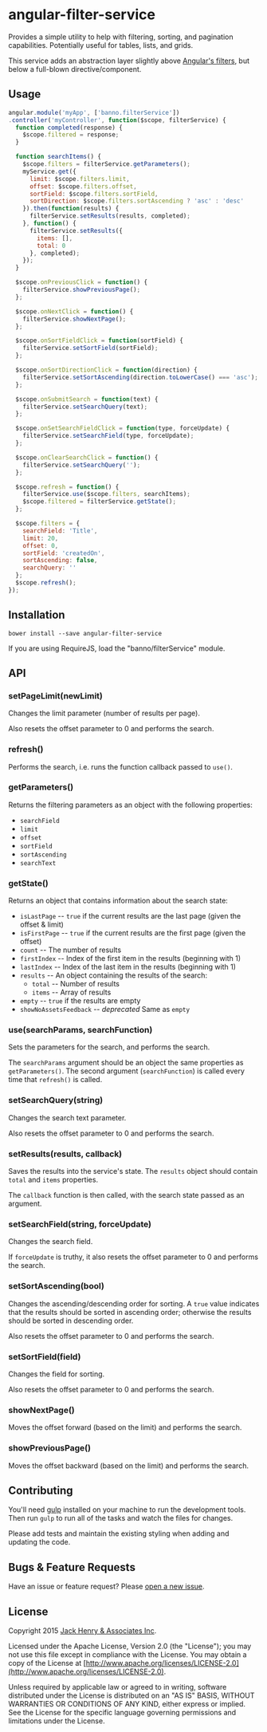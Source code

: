 # angular-filter-service

Provides a simple utility to help with filtering, sorting, and pagination capabilities. Potentially useful for tables, lists, and grids.

This service adds an abstraction layer slightly above [Angular's filters](https://docs.angularjs.org/api/ng/filter), but below a full-blown directive/component.

## Usage

```javascript
angular.module('myApp', ['banno.filterService'])
.controller('myController', function($scope, filterService) {
  function completed(response) {
    $scope.filtered = response;
  }

  function searchItems() {
    $scope.filters = filterService.getParameters();
    myService.get({
      limit: $scope.filters.limit,
      offset: $scope.filters.offset,
      sortField: $scope.filters.sortField,
      sortDirection: $scope.filters.sortAscending ? 'asc' : 'desc'
    }).then(function(results) {
      filterService.setResults(results, completed);
    }, function() {
      filterService.setResults({
        items: [],
        total: 0
      }, completed);
    });
  }

  $scope.onPreviousClick = function() {
    filterService.showPreviousPage();
  };

  $scope.onNextClick = function() {
    filterService.showNextPage();
  };

  $scope.onSortFieldClick = function(sortField) {
    filterService.setSortField(sortField);
  };

  $scope.onSortDirectionClick = function(direction) {
    filterService.setSortAscending(direction.toLowerCase() === 'asc');
  };

  $scope.onSubmitSearch = function(text) {
    filterService.setSearchQuery(text);
  };

  $scope.onSetSearchFieldClick = function(type, forceUpdate) {
    filterService.setSearchField(type, forceUpdate);
  };

  $scope.onClearSearchClick = function() {
    filterService.setSearchQuery('');
  };

  $scope.refresh = function() {
    filterService.use($scope.filters, searchItems);
    $scope.filtered = filterService.getState();
  };

  $scope.filters = {
    searchField: 'Title',
    limit: 20,
    offset: 0,
    sortField: 'createdOn',
    sortAscending: false,
    searchQuery: ''
  };
  $scope.refresh();
});
```

## Installation

```shell
bower install --save angular-filter-service
```

If you are using RequireJS, load the "banno/filterService" module.

## API

### setPageLimit(newLimit)

Changes the limit parameter (number of results per page).

Also resets the offset parameter to 0 and performs the search.

### refresh()

Performs the search, i.e. runs the function callback passed to `use()`.

### getParameters()

Returns the filtering parameters as an object with the following properties:

* `searchField`
* `limit`
* `offset`
* `sortField`
* `sortAscending`
* `searchText`

### getState()

Returns an object that contains information about the search state:

* `isLastPage` -- `true` if the current results are the last page (given the offset & limit)
* `isFirstPage` -- `true` if the current results are the first page (given the offset)
* `count` -- The number of results
* `firstIndex` -- Index of the first item in the results (beginning with 1)
* `lastIndex` -- Index of the last item in the results (beginning with 1)
* `results` -- An object containing the results of the search:
  * `total` -- Number of results
  * `items` -- Array of results
* `empty` -- `true` if the results are empty
* `showNoAssetsFeedback` -- *deprecated* Same as `empty`

### use(searchParams, searchFunction)

Sets the parameters for the search, and performs the search.

The `searchParams` argument should be an object the same properties as `getParameters()`. The second argument (`searchFunction`) is called every time that `refresh()` is called.

### setSearchQuery(string)

Changes the search text parameter.

Also resets the offset parameter to 0 and performs the search.

### setResults(results, callback)

Saves the results into the service's state. The `results` object should contain `total` and `items` properties.

The `callback` function is then called, with the search state passed as an argument.

### setSearchField(string, forceUpdate)

Changes the search field.

If `forceUpdate` is truthy, it also resets the offset parameter to 0 and performs the search.

### setSortAscending(bool)

Changes the ascending/descending order for sorting. A `true` value indicates that the results should be sorted in ascending order; otherwise the results should be sorted in descending order.

Also resets the offset parameter to 0 and performs the search.

### setSortField(field)

Changes the field for sorting.

Also resets the offset parameter to 0 and performs the search.

### showNextPage()

Moves the offset forward (based on the limit) and performs the search.

### showPreviousPage()

Moves the offset backward (based on the limit) and performs the search.

## Contributing

You'll need [gulp](http://gulpjs.com/) installed on your machine to run the development tools. Then run `gulp` to run all of the tasks and watch the files for changes.

Please add tests and maintain the existing styling when adding and updating the code.

## Bugs & Feature Requests

Have an issue or feature request? Please [open a new issue](https://github.com/Banno/angular-filter-service/issues/new).

## License

Copyright 2015 [Jack Henry & Associates Inc](https://www.jackhenry.com/).

Licensed under the Apache License, Version 2.0 (the "License"); you may not use this file except in compliance with the License. You may obtain a copy of the License at [http://www.apache.org/licenses/LICENSE-2.0](http://www.apache.org/licenses/LICENSE-2.0).

Unless required by applicable law or agreed to in writing, software distributed under the License is distributed on an "AS IS" BASIS, WITHOUT WARRANTIES OR CONDITIONS OF ANY KIND, either express or implied. See the License for the specific language governing permissions and limitations under the License.
